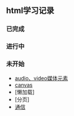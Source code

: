 

## html学习记录


### 已完成


### 进行中


### 未开始
- [audio、video媒体元素](./media-html.html)
- [canvas](./canvas.html)
- [懒加载]
- [分页]
- [通信](page-message.html)